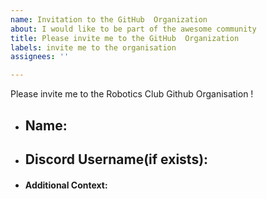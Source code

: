 ```yaml
---
name: Invitation to the GitHub  Organization
about: I would like to be part of the awesome community
title: Please invite me to the GitHub  Organization
labels: invite me to the organisation
assignees: ''

---
```


Please invite me to the Robotics Club Github Organisation ! 

<!--more-specification(if any)-->

<!--Some Details-->

- ## Name:

- ## Discord Username(if exists):

<!--https://discord.gg/ (link to our discord server)-->

- #### Additional Context:
<!--From where did you came to know about Robotics Club -->

<!--What do you like about this community/ why do you want to join-->

